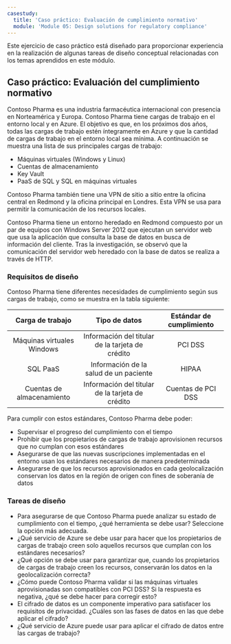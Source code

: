 ```yaml
---
casestudy:
  title: 'Caso práctico: Evaluación de cumplimiento normativo'
  module: 'Module 05: Design solutions for regulatory compliance'
---
```


Este ejercicio de caso práctico está diseñado para proporcionar experiencia en la realización de algunas tareas de diseño conceptual relacionadas con los temas aprendidos en este módulo.

## Caso práctico: Evaluación del cumplimiento normativo

Contoso Pharma es una industria farmacéutica internacional con presencia en Norteamérica y Europa. Contoso Pharma tiene cargas de trabajo en el entorno local y en Azure. El objetivo es que, en los próximos dos años, todas las cargas de trabajo estén íntegramente en Azure y que la cantidad de cargas de trabajo en el entorno local sea mínima. A continuación se muestra una lista de sus principales cargas de trabajo:

- Máquinas virtuales (Windows y Linux)
- Cuentas de almacenamiento
- Key Vault
- PaaS de SQL y SQL en máquinas virtuales

Contoso Pharma también tiene una VPN de sitio a sitio entre la oficina central en Redmond y la oficina principal en Londres. Esta VPN se usa para permitir la comunicación de los recursos locales.

Contoso Pharma tiene un entorno heredado en Redmond compuesto por un par de equipos con Windows Server 2012 que ejecutan un servidor web que usa la aplicación que consulta la base de datos en busca de información del cliente. Tras la investigación, se observó que la comunicación del servidor web heredado con la base de datos se realiza a través de HTTP.

### Requisitos de diseño

Contoso Pharma tiene diferentes necesidades de cumplimiento según sus cargas de trabajo, como se muestra en la tabla siguiente:

| **Carga de trabajo** | **Tipo de datos** | **Estándar de cumplimiento** |
|:---:|:---:|:---:|
| Máquinas virtuales Windows | Información del titular de la tarjeta de crédito | PCI DSS |
| SQL PaaS | Información de la salud de un paciente | HIPAA |
| Cuentas de almacenamiento | Información del titular de la tarjeta de crédito | Cuentas de PCI DSS |

Para cumplir con estos estándares, Contoso Pharma debe poder:

- Supervisar el progreso del cumplimiento con el tiempo
- Prohibir que los propietarios de cargas de trabajo aprovisionen recursos que no cumplan con esos estándares
- Asegurarse de que las nuevas suscripciones implementadas en el entorno usan los estándares necesarios de manera predeterminada
- Asegurarse de que los recursos aprovisionados en cada geolocalización conservan los datos en la región de origen con fines de soberanía de datos

### Tareas de diseño

* Para asegurarse de que Contoso Pharma puede analizar su estado de cumplimiento con el tiempo, ¿qué herramienta se debe usar? Seleccione la opción más adecuada.
* ¿Qué servicio de Azure se debe usar para hacer que los propietarios de cargas de trabajo creen solo aquellos recursos que cumplan con los estándares necesarios?
* ¿Qué opción se debe usar para garantizar que, cuando los propietarios de cargas de trabajo creen los recursos, conservarán los datos en la geolocalización correcta?
* ¿Cómo puede Contoso Pharma validar si las máquinas virtuales aprovisionadas son compatibles con PCI DSS? Si la respuesta es negativa, ¿qué se debe hacer para corregir esto?
* El cifrado de datos es un componente imperativo para satisfacer los requisitos de privacidad. ¿Cuáles son las fases de datos en las que debe aplicar el cifrado?
* ¿Qué servicio de Azure puede usar para aplicar el cifrado de datos entre las cargas de trabajo?
